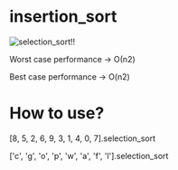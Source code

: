 insertion_sort
====================

![selection_sort!!](http://upload.wikimedia.org/wikipedia/commons/9/94/Selection-Sort-Animation.gif)

Worst case performance -> О(n2)

Best case performance  -> O(n2)

# How to use?

[8, 5, 2, 6, 9, 3, 1, 4, 0, 7].selection_sort

['c', 'g', 'o', 'p', 'w', 'a', 'f', 'l'].selection_sort

